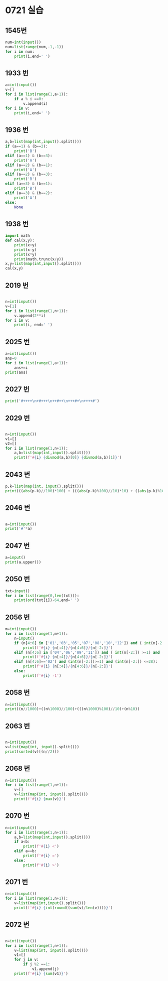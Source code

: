 # 0721 실습



##  1545번

```python
num=int(input())
num=list(range(num,-1,-1))
for i in num:
    print(i,end=' ')

```



## 1933 번

```python
a=int(input())
v=[]
for i in list(range(1,a+1)):
    if a % i ==0:
        v.append(i)
for i in v:
    print(i,end=' ')
```



## 1936 번

```python
a,b=list(map(int,input().split()))
if (a==1) & (b==2):
    print('B')
elif (a==1) & (b==3):
    print('A')
elif (a==2) & (b==1):
    print('A')
elif (a==2) & (b==3):
    print('B')
elif (a==3) & (b==1):
    print('B')
elif (a==3) & (b==2):
    print('A')
else:
    None
```



## 1938 번

```python
import math
def cal(x,y):
    print(x+y)
    print(x-y)
    print(x*y)
    print(math.trunc(x/y))
x,y=list(map(int,input().split()))
cal(x,y)

```





## 2019 번

```python

n=int(input())
v=[1]
for i in list(range(1,n+1)):
    v.append(2**i)
for i in v:
    print(i, end=' ')
```



## 2025 번

```python
a=int(input())
ans=0
for i in list(range(1,a+1)):
    ans+=i
print(ans)
```



## 2027 번

```python
print('#++++\n+#+++\n++#++\n+++#+\n++++#')
```



## 2029 번

```python

n=int(input())
v1=[]
v2=[]
for i in list(range(1,n+1)):
    a,b=list(map(int,input().split()))
    print(f'#{i} {divmod(a,b)[0]} {divmod(a,b)[1]}')
```



## 2043 번

```python
p,k=list(map(int, input().split()))
print(((abs(p-k)//100)*100) + (((abs(p-k)%100)//10)*10) + ((abs(p-k)%100)%10) + 1)

```



## 2046 번

```python

a=int(input())
print('#'*a)
```



## 2047 번

```python
a=input()
print(a.upper())
```



## 2050 번

```python
txt=input()
for i in list(range(0,len(txt))):
    print(ord(txt[i])-64,end=' ')
```



## 2056 번

```python
m=int(input())
for i in list(range(1,m+1)):
    n=input()
    if (n[4:6] in ['01','03','05','07','08','10','12']) and ( int(n[-2:])>=1) and (int(n[-2:]) <=31):
        print(f'#{i} {n[:4]}/{n[4:6]}/{n[-2:]}')
    elif (n[4:6] in ['04','06','09','11']) and ( int(n[-2:]) >=1) and (int(n[-2:]) <=31):
        print(f'#{i} {n[:4]}/{n[4:6]}/{n[-2:]}')
    elif (n[4:6]=='02') and (int(n[-2:])>=1) and (int(n[-2:]) <=28):
        print(f'#{i} {n[:4]}/{n[4:6]}/{n[-2:]}')
    else:
        print(f'#{i} -1')
```



## 2058 번

```python
n=int(input())
print((n//1000)+((n%1000)//100)+(((n%1000)%100)//10)+(n%10))
```

## 2063 번

```python

n=int(input())
v=list(map(int, input().split()))
print(sorted(v)[(n//2)])
```



## 2068 번

```python
n=int(input())
for i in list(range(1,n+1)):
    v=[]
    v=list(map(int, input().split()))
    print(f'#{i} {max(v)}')
```





## 2070 번

```python
n=int(input())
for i in list(range(1,n+1)):
    a,b=list(map(int,input().split()))
    if a<b:
        print(f'#{i} <')
    elif a==b:
        print(f'#{i} =')
    else:
        print(f'#{i} >')
```



## 2071 번

```python
n=int(input())
for i in list(range(1,n+1)):
    v=list(map(int,input().split()))
    print(f'#{i} {int(round((sum(v)/len(v))))}')
```

## 2072 번

```python

n=int(input())
for i in list(range(1,n+1)):
    v=list(map(int, input().split()))
    v1=[]
    for j in v:
        if j %2 ==1:
            v1.append(j)
    print(f'#{i} {sum(v1)}')
```

​    